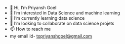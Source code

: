 - 👋 Hi, I’m Priyansh Goel
- 👀 I’m interested in Data Science and machine learning
- 🌱 I’m currently learning data science
- 💞️ I’m looking to collaborate on data science projets
- 📫 How to reach me  
- my email id- topriyanshgoel@gmail.com



